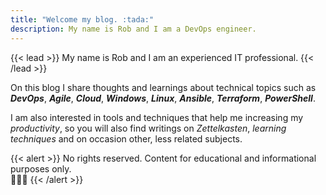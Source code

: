 ```yaml
---
title: "Welcome my blog. :tada:"
description: My name is Rob and I am a DevOps engineer.
---
```

{{< lead >}}
My name is Rob and I am an experienced IT professional.
{{< /lead >}}

On this blog I share thoughts and learnings about technical topics such as ***DevOps***, ***Agile***, ***Cloud***, ***Windows***, ***Linux***, ***Ansible***, ***Terraform***, ***PowerShell***.

I am also interested in tools and techniques that help me increasing my _productivity_, so you will also find writings on _Zettelkasten_, _learning techniques_ and on occasion other, less related subjects.

{{< alert >}}
No rights reserved. Content for educational and informational purposes only. <br />👨🏻‍💻
{{< /alert >}}

